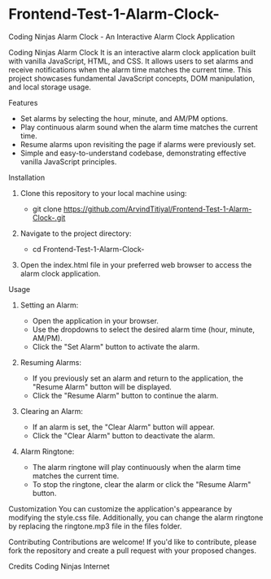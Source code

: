 # Frontend-Test-1-Alarm-Clock-

Coding Ninjas Alarm Clock - An Interactive Alarm Clock Application

Coding Ninjas Alarm Clock
It is an interactive alarm clock application built with vanilla JavaScript, HTML, and CSS. It allows users to set alarms and receive notifications when the alarm time matches the current time. This project showcases fundamental JavaScript concepts, DOM manipulation, and local storage usage.

Features
* Set alarms by selecting the hour, minute, and AM/PM options.
* Play continuous alarm sound when the alarm time matches the current time.
* Resume alarms upon revisiting the page if alarms were previously set.
* Simple and easy-to-understand codebase, demonstrating effective vanilla JavaScript principles.

Installation
1. Clone this repository to your local machine using:
   * git clone https://github.com/ArvindTitiyal/Frontend-Test-1-Alarm-Clock-.git


2. Navigate to the project directory:
    * cd Frontend-Test-1-Alarm-Clock-

3. Open the index.html file in your preferred web browser to access the alarm clock application.

Usage
1. Setting an Alarm:
    * Open the application in your browser.
    * Use the dropdowns to select the desired alarm time (hour, minute, AM/PM).
    * Click the "Set Alarm" button to activate the alarm.

2. Resuming Alarms:
    * If you previously set an alarm and return to the application, the "Resume Alarm" button will be displayed.
    * Click the "Resume Alarm" button to continue the alarm.

3. Clearing an Alarm:
    * If an alarm is set, the "Clear Alarm" button will appear.
    * Click the "Clear Alarm" button to deactivate the alarm.

4. Alarm Ringtone:
    * The alarm ringtone will play continuously when the alarm time matches the current time.
    * To stop the ringtone, clear the alarm or click the "Resume Alarm" button.

Customization
You can customize the application's appearance by modifying the style.css file. Additionally, you can change the alarm ringtone by replacing the ringtone.mp3 file in the files folder.


Contributing
Contributions are welcome! If you'd like to contribute, please fork the repository and create a pull request with your proposed changes.

Credits
Coding Ninjas 
Internet
